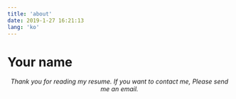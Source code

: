 ```yaml
---
title: 'about'
date: 2019-1-27 16:21:13
lang: 'ko'
---
```


# Your name

<div align="center">

_Thank you for reading my resume. If you want to contact me, Please send me an email._

</div>
